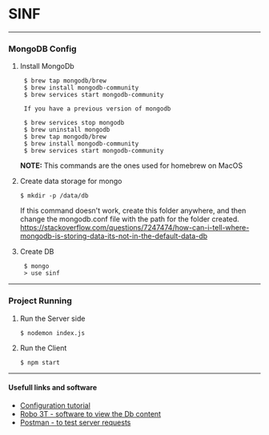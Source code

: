 # SINF 
---
### MongoDB Config

1. Install MongoDb
   
   ```
    $ brew tap mongodb/brew
    $ brew install mongodb-community
    $ brew services start mongodb-community
    
    If you have a previous version of mongodb
    
    $ brew services stop mongodb
    $ brew uninstall mongodb
    $ brew tap mongodb/brew
    $ brew install mongodb-community
    $ brew services start mongodb-community
   ```
   **NOTE:** This commands are the ones used for homebrew on MacOS

2. Create data storage for mongo
    ```
    $ mkdir -p /data/db
    ```
    If this command doesn't work, create this folder anywhere, and then change the mongodb.conf file with the path for the folder created. 
    https://stackoverflow.com/questions/7247474/how-can-i-tell-where-mongodb-is-storing-data-its-not-in-the-default-data-db

3. Create DB
   ```
    $ mongo
    > use sinf
    ```
---
### Project Running

1. Run the Server side 
    ```
   $ nodemon index.js
    ```
2. Run the Client
    ```
   $ npm start
    ```
---
#### Usefull links and software
- [Configuration tutorial](https://medium.com/swlh/how-to-create-your-first-mern-mongodb-express-js-react-js-and-node-js-stack-7e8b20463e66)
- [Robo 3T - software to view the Db content](https://robomongo.org)
- [Postman - to test server requests](https://www.postman.com)